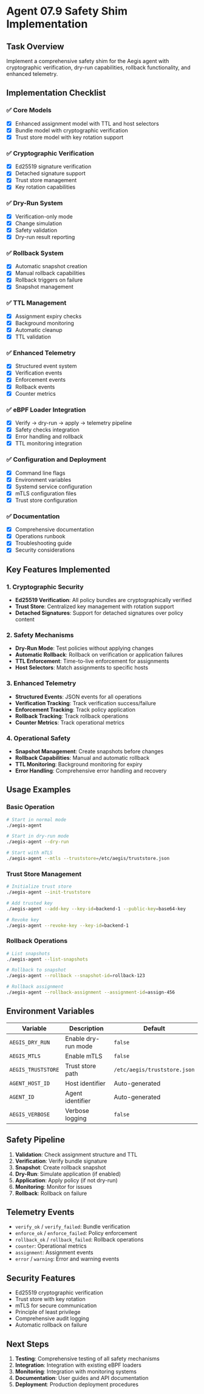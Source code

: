 # Agent 07.9 Safety Shim Implementation

## Task Overview

Implement a comprehensive safety shim for the Aegis agent with cryptographic verification, dry-run capabilities, rollback functionality, and enhanced telemetry.

## Implementation Checklist

### ✅ Core Models
- [x] Enhanced assignment model with TTL and host selectors
- [x] Bundle model with cryptographic verification
- [x] Trust store model with key rotation support

### ✅ Cryptographic Verification
- [x] Ed25519 signature verification
- [x] Detached signature support
- [x] Trust store management
- [x] Key rotation capabilities

### ✅ Dry-Run System
- [x] Verification-only mode
- [x] Change simulation
- [x] Safety validation
- [x] Dry-run result reporting

### ✅ Rollback System
- [x] Automatic snapshot creation
- [x] Manual rollback capabilities
- [x] Rollback triggers on failure
- [x] Snapshot management

### ✅ TTL Management
- [x] Assignment expiry checks
- [x] Background monitoring
- [x] Automatic cleanup
- [x] TTL validation

### ✅ Enhanced Telemetry
- [x] Structured event system
- [x] Verification events
- [x] Enforcement events
- [x] Rollback events
- [x] Counter metrics

### ✅ eBPF Loader Integration
- [x] Verify → dry-run → apply → telemetry pipeline
- [x] Safety checks integration
- [x] Error handling and rollback
- [x] TTL monitoring integration

### ✅ Configuration and Deployment
- [x] Command line flags
- [x] Environment variables
- [x] Systemd service configuration
- [x] mTLS configuration files
- [x] Trust store configuration

### ✅ Documentation
- [x] Comprehensive documentation
- [x] Operations runbook
- [x] Troubleshooting guide
- [x] Security considerations

## Key Features Implemented

### 1. Cryptographic Security
- **Ed25519 Verification**: All policy bundles are cryptographically verified
- **Trust Store**: Centralized key management with rotation support
- **Detached Signatures**: Support for detached signatures over policy content

### 2. Safety Mechanisms
- **Dry-Run Mode**: Test policies without applying changes
- **Automatic Rollback**: Rollback on verification or application failures
- **TTL Enforcement**: Time-to-live enforcement for assignments
- **Host Selectors**: Match assignments to specific hosts

### 3. Enhanced Telemetry
- **Structured Events**: JSON events for all operations
- **Verification Tracking**: Track verification success/failure
- **Enforcement Tracking**: Track policy application
- **Rollback Tracking**: Track rollback operations
- **Counter Metrics**: Track operational metrics

### 4. Operational Safety
- **Snapshot Management**: Create snapshots before changes
- **Rollback Capabilities**: Manual and automatic rollback
- **TTL Monitoring**: Background monitoring for expiry
- **Error Handling**: Comprehensive error handling and recovery

## Usage Examples

### Basic Operation
```bash
# Start in normal mode
./aegis-agent

# Start in dry-run mode
./aegis-agent --dry-run

# Start with mTLS
./aegis-agent --mtls --truststore=/etc/aegis/truststore.json
```

### Trust Store Management
```bash
# Initialize trust store
./aegis-agent --init-truststore

# Add trusted key
./aegis-agent --add-key --key-id=backend-1 --public-key=base64-key

# Revoke key
./aegis-agent --revoke-key --key-id=backend-1
```

### Rollback Operations
```bash
# List snapshots
./aegis-agent --list-snapshots

# Rollback to snapshot
./aegis-agent --rollback --snapshot-id=rollback-123

# Rollback assignment
./aegis-agent --rollback-assignment --assignment-id=assign-456
```

## Environment Variables

| Variable | Description | Default |
|----------|-------------|---------|
| `AEGIS_DRY_RUN` | Enable dry-run mode | `false` |
| `AEGIS_MTLS` | Enable mTLS | `false` |
| `AEGIS_TRUSTSTORE` | Trust store path | `/etc/aegis/truststore.json` |
| `AGENT_HOST_ID` | Host identifier | Auto-generated |
| `AGENT_ID` | Agent identifier | Auto-generated |
| `AEGIS_VERBOSE` | Verbose logging | `false` |

## Safety Pipeline

1. **Validation**: Check assignment structure and TTL
2. **Verification**: Verify bundle signature
3. **Snapshot**: Create rollback snapshot
4. **Dry-Run**: Simulate application (if enabled)
5. **Application**: Apply policy (if not dry-run)
6. **Monitoring**: Monitor for issues
7. **Rollback**: Rollback on failure

## Telemetry Events

- `verify_ok` / `verify_failed`: Bundle verification
- `enforce_ok` / `enforce_failed`: Policy enforcement
- `rollback_ok` / `rollback_failed`: Rollback operations
- `counter`: Operational metrics
- `assignment`: Assignment events
- `error` / `warning`: Error and warning events

## Security Features

- Ed25519 cryptographic verification
- Trust store with key rotation
- mTLS for secure communication
- Principle of least privilege
- Comprehensive audit logging
- Automatic rollback on failure

## Next Steps

1. **Testing**: Comprehensive testing of all safety mechanisms
2. **Integration**: Integration with existing eBPF loaders
3. **Monitoring**: Integration with monitoring systems
4. **Documentation**: User guides and API documentation
5. **Deployment**: Production deployment procedures


